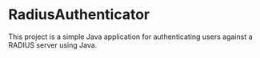 # RadiusAuthenticator
This project is a simple Java application for authenticating users against a RADIUS server using Java.
